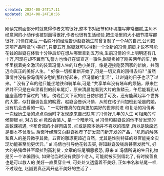 ```yaml
---
created: 2024-08-24T17:11
updated: 2024-08-24T18:56
---
```

刚读完前面部分时就觉得作者文笔很好,整本书对细节和环境描写非常细腻,主角不经意间的小动作也被刻画得很好,作者也很有生活经验,把生活里的大小细节描写都很好.
冯倩在死后,一名姓叶的经理告诉赵嶷她生前曾复制了一个AI的自己,公司把这项产品叫做"小美好",只要五万,赵嶷就可以得到一个全新的冯倩,前脚才说不可能花钱的赵嶷在体验十分钟后却在想从哪里拿到五万块,生前冯倩的卡上明明还有几十万,可现在却不翼而飞,警方也恰好在调查这一事件,赵嶷卖掉了刚买两年的车,"他怀里揣着完全激活的装着冯倩人生的红色小美好，像是迎接刚娶回家的新娘，共同迈向真正的美好人生。" 好像一切都重新开始了,可是一切又真的回得去吗?
"虽然事情并没有像冯倩所安慰的那样好起来，但冯倩的“复活”，让赵嶷的日子也活了过来。"  没有了车的他只能坐地铁和骑单车,可是 "共享单车没有堵车的烦恼，原来世界并不只是在车里看到的前车尾灯，原来清晨能看到大片的鱼鳞云，午后能看到从座座高楼中穿过的飞机，傍晚巨大下沉的红日仿佛触手可及，还有能藏起半个世界的大雾，似打翻调色盘的晚霞，赵嶷会告诉冯倩，从前在格子间加班到凌晨的她，没有机会去看的一切。"   一切好像真的在向更加美好的世界前进
和复活的冯倩再一次经历生活的点点滴滴时才发现原来自己缺席了冯倩好几年的人生 
可相亲的时候聊起 ai, 对方说 ai 竟然会骗人, 是一个暗示吗, ai 冯倩和赵嶷说的他不曾发现的高数课初遇, 卡布奇诺的小鲜肉店员, 抑或是原本她并不喜欢的按摩 ,所以是缺席还是根本不曾发生 
后面叶经理又向赵嶷推荐了研发部门新开发的产品，"肌肉的触感和真人的差异微乎其微，五官的雕琢更趋近自然，尤其是性别特征的器官能完全实现功能甚至能更优异。” ai 冯倩也引导他花钱去买, 得知赵嶷没钱后甚至发脾气, 好大的杀猪盘甚至牵扯到高利贷 .
文章的结尾细思极恐, 原来 ai 冯倩所说的生日礼物是另一个诈骗团伙, 如果他当时没有救那个老人, 可能就被买到缅北了, 有时候善良也是可以救人的 
美好一直贯穿全书, 可处处又透露着不美好, 正如书名和结尾一样, 不过现在, 赵嶷要真正离开这不美好的生活了 .